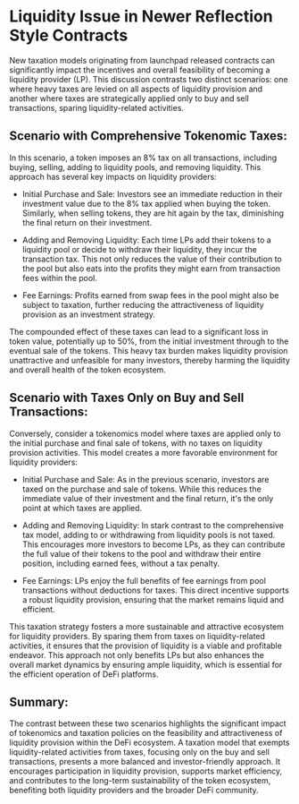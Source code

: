 # Liquidity Issue in Newer Reflection Style Contracts


 New taxation models originating from launchpad released contracts can significantly impact the incentives and overall feasibility of becoming a liquidity provider (LP). This discussion contrasts two distinct scenarios: one where heavy taxes are levied on all aspects of liquidity provision and another where taxes are strategically applied only to buy and sell transactions, sparing liquidity-related activities.

## Scenario with Comprehensive Tokenomic Taxes:

In this scenario, a token imposes an 8% tax on all transactions, including buying, selling, adding to liquidity pools, and removing liquidity. This approach has several key impacts on liquidity providers:

- Initial Purchase and Sale: Investors see an immediate reduction in their investment value due to the 8% tax applied when buying the token. Similarly, when selling tokens, they are hit again by the tax, diminishing the final return on their investment.

- Adding and Removing Liquidity: Each time LPs add their tokens to a liquidity pool or decide to withdraw their liquidity, they incur the transaction tax. This not only reduces the value of their contribution to the pool but also eats into the profits they might earn from transaction fees within the pool.

- Fee Earnings: Profits earned from swap fees in the pool might also be subject to taxation, further reducing the attractiveness of liquidity provision as an investment strategy.

The compounded effect of these taxes can lead to a significant loss in token value, potentially up to 50%, from the initial investment through to the eventual sale of the tokens. This heavy tax burden makes liquidity provision unattractive and unfeasible for many investors, thereby harming the liquidity and overall health of the token ecosystem.

## Scenario with Taxes Only on Buy and Sell Transactions:

Conversely, consider a tokenomics model where taxes are applied only to the initial purchase and final sale of tokens, with no taxes on liquidity provision activities. This model creates a more favorable environment for liquidity providers:

- Initial Purchase and Sale: As in the previous scenario, investors are taxed on the purchase and sale of tokens. While this reduces the immediate value of their investment and the final return, it's the only point at which taxes are applied.

- Adding and Removing Liquidity: In stark contrast to the comprehensive tax model, adding to or withdrawing from liquidity pools is not taxed. This encourages more investors to become LPs, as they can contribute the full value of their tokens to the pool and withdraw their entire position, including earned fees, without a tax penalty.

- Fee Earnings: LPs enjoy the full benefits of fee earnings from pool transactions without deductions for taxes. This direct incentive supports a robust liquidity provision, ensuring that the market remains liquid and efficient.

This taxation strategy fosters a more sustainable and attractive ecosystem for liquidity providers. By sparing them from taxes on liquidity-related activities, it ensures that the provision of liquidity is a viable and profitable endeavor. This approach not only benefits LPs but also enhances the overall market dynamics by ensuring ample liquidity, which is essential for the efficient operation of DeFi platforms.

## Summary:

The contrast between these two scenarios highlights the significant impact of tokenomics and taxation policies on the feasibility and attractiveness of liquidity provision within the DeFi ecosystem. A taxation model that exempts liquidity-related activities from taxes, focusing only on the buy and sell transactions, presents a more balanced and investor-friendly approach. It encourages participation in liquidity provision, supports market efficiency, and contributes to the long-term sustainability of the token ecosystem, benefiting both liquidity providers and the broader DeFi community.
